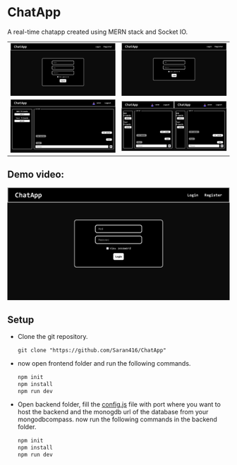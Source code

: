 # ChatApp

A real-time chatapp created using MERN stack and Socket IO.

<table>
  <tr>
    <td><img src="./Demo/1.png" alt="Image 1"/></td>
    <td><img src="./Demo/2.png" alt="Image 2"/></td>
  </tr>
  <tr>
    <td><img src="./Demo/3.png" alt="Image 3"/></td>
    <td><img src="./Demo/4.png" alt="Image 4"/></td>
  </tr>
</table>

## Demo video:

[![Watch the video](./Demo/2.png)](./Demo/chatapp-demo.mp4)

## Setup

- Clone the git repository.
  ```
  git clone "https://github.com/Saran416/ChatApp"
  ```
- now open frontend folder and run the following commands.
  ```
  npm init
  npm install
  npm run dev
  ```
- Open backend folder, fill the [config.js](./backend/config.js) file with port where you want to host the backend and the monogdb url of the database from your mongodbcompass. now run the following commands in the backend folder.
  ```
  npm init
  npm install
  npm run dev
  ```
